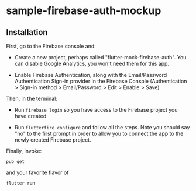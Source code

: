 # sample-firebase-auth-mockup

## Installation

First, go to the Firebase console and:

* Create a new project, perhaps called "flutter-mock-firebase-auth". You can disable Google Analytics, you won't need them for this app.

* Enable Firebase Authentication, along with the Email/Password Authentication Sign-in provider in the Firebase Console (Authentication > Sign-in method > Email/Password > Edit > Enable > Save)

Then, in the terminal:

* Run `firebase login` so you have access to the Firebase project you have created.

* Run `flutterfire configure` and follow all the steps. Note you should say "no" to the first prompt in order to allow you to connect the app to  the newly created Firebase project.

Finally, invoke:

```
pub get
```

and your favorite flavor of

```
flutter run
```
